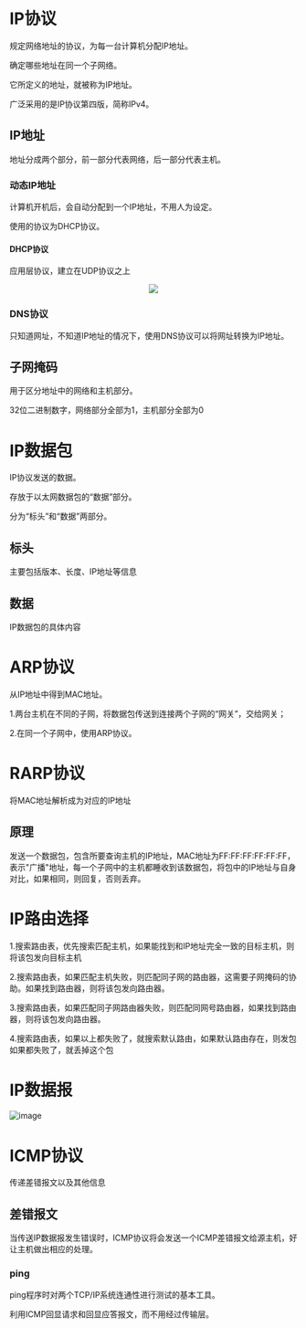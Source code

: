 # IP协议

规定网络地址的协议，为每一台计算机分配IP地址。

确定哪些地址在同一个子网络。

它所定义的地址，就被称为IP地址。

广泛采用的是IP协议第四版，简称IPv4。

## IP地址

地址分成两个部分，前一部分代表网络，后一部分代表主机。

### 动态IP地址

计算机开机后，会自动分配到一个IP地址，不用人为设定。

使用的协议为DHCP协议。

#### DHCP协议

应用层协议，建立在UDP协议之上

<div align = "center"><img src = "https://user-images.githubusercontent.com/37955886/119923263-f8d1b700-bfa3-11eb-8e20-9f381de40cb5.png"/></div>
  
### DNS协议

只知道网址，不知道IP地址的情况下，使用DNS协议可以将网址转换为IP地址。

## 子网掩码

用于区分地址中的网络和主机部分。

32位二进制数字，网络部分全部为1，主机部分全部为0

# IP数据包

IP协议发送的数据。

存放于以太网数据包的“数据”部分。

分为“标头”和“数据”两部分。

## 标头

主要包括版本、长度、IP地址等信息

## 数据

IP数据包的具体内容

# ARP协议

从IP地址中得到MAC地址。

1.两台主机在不同的子网，将数据包传送到连接两个子网的“网关”，交给网关；

2.在同一个子网中，使用ARP协议。

# RARP协议

将MAC地址解析成为对应的IP地址

## 原理

发送一个数据包，包含所要查询主机的IP地址，MAC地址为FF:FF:FF:FF:FF:FF，表示"广播"地址，每一个子网中的主机都睡收到该数据包，将包中的IP地址与自身对比，如果相同，则回复，否则丢弃。

# IP路由选择

1.搜索路由表，优先搜索匹配主机，如果能找到和IP地址完全一致的目标主机，则将该包发向目标主机

2.搜索路由表，如果匹配主机失败，则匹配同子网的路由器，这需要子网掩码的协助。如果找到路由器，则将该包发向路由器。

3.搜索路由表，如果匹配同子网路由器失败，则匹配同网号路由器，如果找到路由器，则将该包发向路由器。

4.搜索路由表，如果以上都失败了，就搜索默认路由，如果默认路由存在，则发包
如果都失败了，就丢掉这个包

# IP数据报

![image](https://user-images.githubusercontent.com/37955886/119926259-a0051d00-bfa9-11eb-89a9-582680962ea8.png)

# ICMP协议

传递差错报文以及其他信息

## 差错报文

当传送IP数据报发生错误时，ICMP协议将会发送一个ICMP差错报文给源主机，好让主机做出相应的处理。

### ping

ping程序时对两个TCP/IP系统连通性进行测试的基本工具。

利用ICMP回显请求和回显应答报文，而不用经过传输层。















